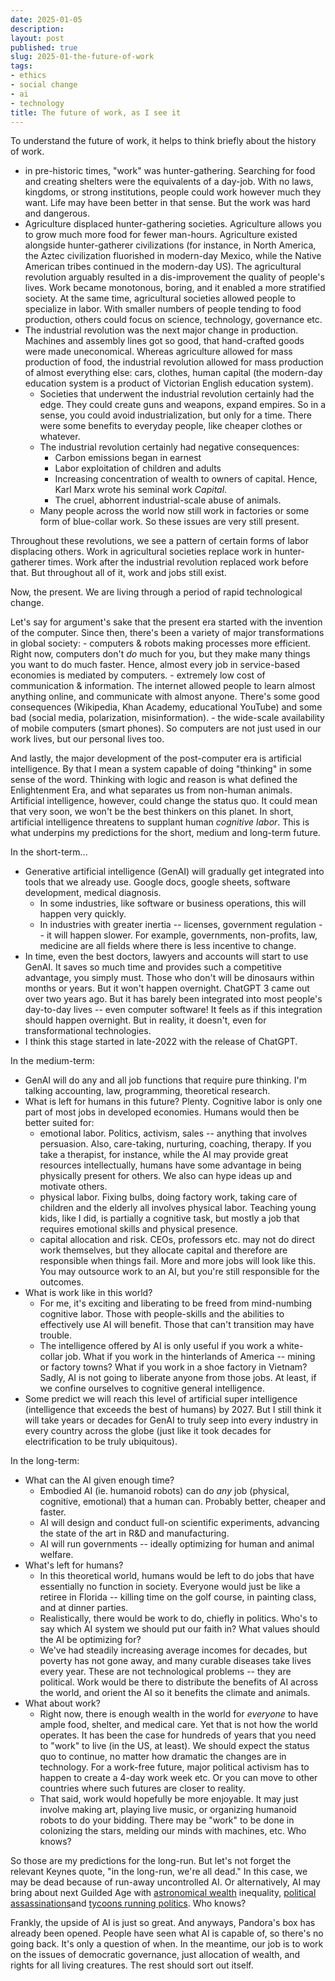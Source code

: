 ```yaml
---
date: 2025-01-05
description:
layout: post
published: true
slug: 2025-01-the-future-of-work
tags:
- ethics
- social change
- ai
- technology
title: The future of work, as I see it
---
```

To understand the future of work, it helps to think briefly about the history of work.
- in pre-historic times, "work" was hunter-gathering. Searching for food and creating shelters were the equivalents of a day-job. With no laws, kingdoms, or strong institutions, people could work however much they want. Life may have been better in that sense. But the work was hard and dangerous. 
- Agriculture displaced hunter-gathering societies. Agriculture allows you to grow much more food for fewer man-hours. Agriculture existed alongside hunter-gatherer civilizations (for instance, in North America, the Aztec civilization fluorished in modern-day Mexico, while the Native American tribes continued in the modern-day US). The agricultural revolution arguably resulted in a dis-improvement the quality of people's lives. Work became monotonous, boring, and it enabled a more stratified society. At the same time, agricultural societies allowed people to specialize in labor. With smaller numbers of people tending to food production, others could focus on science, technology, governance etc.
- The industrial revolution was the next major change in production. Machines and assembly lines got so good, that hand-crafted goods were made uneconomical. Whereas agriculture allowed for mass production of food, the industrial revolution allowed for mass production of almost everything else: cars, clothes, human capital (the modern-day education system is a product of Victorian English education system).
	- Societies that underwent the industrial revolution certainly had the edge. They could create guns and weapons, expand empires. So in a sense, you could avoid industrialization, but only for a time. There were some benefits to everyday people, like cheaper clothes or whatever.
	- The industrial revolution certainly had negative consequences:
		- Carbon emissions began in earnest
		- Labor exploitation of children and adults
		- Increasing concentration of wealth to owners of capital. Hence, Karl Marx wrote his seminal work *Capital*.
		- The cruel, abhorrent industrial-scale abuse of animals.
	- Many people across the world now still work in factories or some form of blue-collar work. So these issues are very still present.

Throughout these revolutions, we see a pattern of certain forms of labor displacing others. Work in agricultural societies replace work in hunter-gatherer times. Work after the industrial revolution replaced work before that. But throughout all of it, work and jobs still exist.

Now, the present. We are living through a period of rapid technological change.

Let's say for argument's sake that the present era started with the invention of the computer. Since then, there's been a variety of major transformations in global society:
	- computers & robots making processes more efficient. Right now, computers don't *do* much for you, but they make many things you want to do much faster. Hence, almost every job in service-based economies is mediated by computers.
	- extremely low cost of communication & information. The internet allowed people to learn almost anything online, and communicate with almost anyone. There's some good consequences (Wikipedia, Khan Academy, educational YouTube) and some bad (social media, polarization, misinformation).
	- the wide-scale availability of mobile computers (smart phones). So computers are not just used in our work lives, but our personal lives too.

And lastly, the major development of the post-computer era is artificial intelligence. By that I mean a system capable of doing "thinking" in some sense of the word. Thinking with logic and reason is what defined the Enlightenment Era, and what separates us from non-human animals. Artificial intelligence, however, could change the status quo. It could mean that very soon, we won't be the best thinkers on this planet. In short, artificial intelligence threatens to supplant human *cognitive labor*. This is what underpins my predictions for the short, medium and long-term future.

In the short-term...
- Generative artificial intelligence (GenAI) will gradually get integrated into tools that we already use. Google docs, google sheets, software development, medical diagnosis.
	- In some industries, like software or business operations, this will happen very quickly.
	- In industries with greater inertia -- licenses, government regulation -- it will happen slower. For example, governments, non-profits, law, medicine are all fields where there is less incentive to change. 
- In time, even the best doctors, lawyers and accounts will start to use GenAI. It saves so much time and provides such a competitive advantage, you simply must. Those who don't will be dinosaurs within months or years. But it won't happen overnight. ChatGPT 3 came out over two years ago. But it has barely been integrated into most people's day-to-day lives -- even computer software! It feels as if this integration should happen overnight. But in reality, it doesn't, even for transformational technologies. 
- I think this stage started in late-2022 with the release of ChatGPT.

In the medium-term:
- GenAI will do any and all job functions that require pure thinking. I'm talking accounting, law, programming, theoretical research.
- What is left for humans in this future? Plenty. Cognitive labor is only one part of most jobs in developed economies. Humans would then be better suited for:
	- emotional labor. Politics, activism, sales -- anything that involves persuasion. Also, care-taking, nurturing, coaching, therapy. If you take a therapist, for instance, while the AI may provide great resources intellectually, humans have some advantage in being physically present for others. We also can hype ideas up and motivate others. 
	- physical labor. Fixing bulbs, doing factory work, taking care of children and the elderly all involves physical labor. Teaching young kids, like I did, is partially a cognitive task, but mostly a job that requires emotional skills and physical presence.
	- capital allocation and risk. CEOs, professors etc. may not do direct work themselves, but they allocate capital and therefore are responsible when things fail. More and more jobs will look like this. You may outsource work to an AI, but you're still responsible for the outcomes.
- What is work like in this world?
	- For me, it's exciting and liberating to be freed from mind-numbing cognitive labor. Those with people-skills and the abilities to effectively use AI will benefit. Those that can't transition may have trouble.
	- The intelligence offered by AI is only useful if you work a white-collar job. What if you work in the hinterlands of America -- mining or factory towns? What if you work in a shoe factory in Vietnam? Sadly, AI is not going to liberate anyone from those jobs. At least, if we confine ourselves to cognitive general intelligence.
- Some predict we will reach this level of artificial super intelligence (intelligence that exceeds the best of humans) by 2027. But I still think it will take years or decades for GenAI to truly seep into every industry in every country across the globe (just like it took decades for electrification to be truly ubiquitous).

In the long-term:
- What can the AI given enough time?
	- Embodied AI (ie. humanoid robots) can do *any* job (physical, cognitive, emotional) that a human can. Probably better, cheaper and faster.
	- AI will design and conduct full-on scientific experiments, advancing the state of the art in R&D and manufacturing.
	- AI will run governments -- ideally optimizing for human and animal welfare.
- What's left for humans?
	- In this theoretical world, humans would be left to do jobs that have essentially no function in society. Everyone would just be like a retiree in Florida -- killing time on the golf course, in painting class, and at dinner parties.
	- Realistically, there would be work to do, chiefly in politics. Who's to say which AI system we should put our faith in? What values should the AI be optimizing for? 
	- We've had steadily increasing average incomes for decades, but poverty has not gone away, and many curable diseases take lives every year. These are not technological problems -- they are political. Work would be there to distribute the benefits of AI across the world, and orient the AI so it benefits the climate and animals.
- What about work?
	- Right now, there is enough wealth in the world for *everyone* to have ample food, shelter, and medical care. Yet that is not how the world operates. It has been the case for hundreds of years that you need to "work" to live (in the US, at least). We should expect the status quo to continue, no matter how dramatic the changes are in technology. For a work-free future, major political activism has to happen to create a 4-day work week etc. Or you can move to other countries where such futures are closer to reality.
	- That said, work would hopefully be more enjoyable. It may just involve making art, playing live music, or organizing humanoid robots to do your bidding. There may be "work" to be done in colonizing the stars, melding our minds with machines, etc. Who knows?

So those are my predictions for the long-run. But let's not forget the relevant Keynes quote, "in the long-run, we're all dead." In this case, we may be dead because of run-away uncontrolled AI. Or alternatively, AI may bring about next Guilded Age with [astronomical wealth](https://mkorostoff.github.io/1-pixel-wealth/) inequality, [political assassinations](https://en.wikipedia.org/wiki/Killing_of_Brian_Thompson)and [tycoons running politics](https://thehill.com/homenews/senate/5047584-bernie-sanders-blasts-elon-musk-spending-deal/). Who knows? 

Frankly, the upside of AI is just so great. And anyways, Pandora's box has already been opened. People have seen what AI is capable of, so there's no going back. It's only a question of when. In the meantime, our job is to work on the issues of democratic governance, just allocation of wealth, and rights for all living creatures. The rest should sort out itself.
